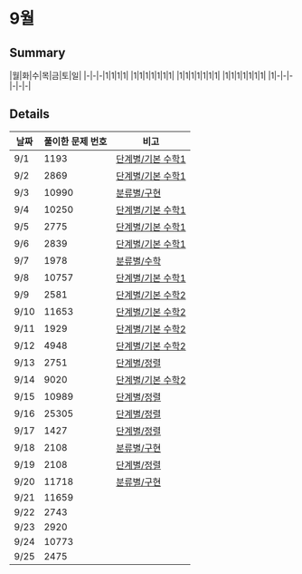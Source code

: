 # 9월
## Summary
|월|화|수|목|금|토|일|
|-|-|-|1|1|1|1|
|1|1|1|1|1|1|1|
|1|1|1|1|1|1|1|
|1|1|1|1|1|1|1|
|1|-|-|-|-|-|-|

## Details
|날짜|풀이한 문제 번호|비고|
|--|--|--|
|9/1|1193|[단계별/기본 수학1](https://www.acmicpc.net/step)|
|9/2|2869|[단계별/기본 수학1](https://www.acmicpc.net/step)|
|9/3|10990|[분류별/구현](https://www.acmicpc.net/problemset?sort=ac_desc&algo=102)|
|9/4|10250|[단계별/기본 수학1](https://www.acmicpc.net/step)|
|9/5|2775|[단계별/기본 수학1](https://www.acmicpc.net/step)|
|9/6|2839|[단계별/기본 수학1](https://www.acmicpc.net/step)|
|9/7|1978|[분류별/수학](https://www.acmicpc.net/problemset?sort=ac_desc&algo=124)|
|9/8|10757|[단계별/기본 수학1](https://www.acmicpc.net/step)|
|9/9|2581|[단계별/기본 수학2](https://www.acmicpc.net/step)|
|9/10|11653|[단계별/기본 수학2](https://www.acmicpc.net/step)|
|9/11|1929|[단계별/기본 수학2](https://www.acmicpc.net/step)|
|9/12|4948|[단계별/기본 수학2](https://www.acmicpc.net/step)|
|9/13|2751|[단계별/정렬](https://www.acmicpc.net/step)|
|9/14|9020|[단계별/기본 수학2](https://www.acmicpc.net/step)|
|9/15|10989|[단계별/정렬](https://www.acmicpc.net/step)|
|9/16|25305|[단계별/정렬](https://www.acmicpc.net/step)|
|9/17|1427|[단계별/정렬](https://www.acmicpc.net/step)|
|9/18|2108|[분류별/구현](https://www.acmicpc.net/step)|
|9/19|2108|[단계별/정렬](https://www.acmicpc.net/step)|
|9/20|11718|[분류별/구현](https://www.acmicpc.net/step)|
|9/21|11659|[](https://www.acmicpc.net/step)|
|9/22|2743|[](https://www.acmicpc.net/step)|
|9/23|2920|[](https://www.acmicpc.net/step)|
|9/24|10773|[](https://www.acmicpc.net/step)|
|9/25|2475|[](https://www.acmicpc.net/step)|